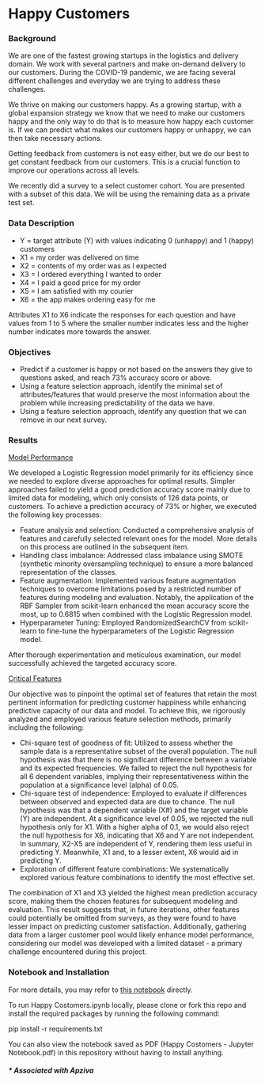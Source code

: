 # Happy Customers

### <b>Background</b>

We are one of the fastest growing startups in the logistics and delivery domain. We work with several partners and make on-demand delivery to our customers. During the COVID-19 pandemic, we are facing several different challenges and everyday we are trying to address these challenges.

We thrive on making our customers happy. As a growing startup, with a global expansion strategy we know that we need to make our customers happy and the only way to do that is to measure how happy each customer is. If we can predict what makes our customers happy or unhappy, we can then take necessary actions.

Getting feedback from customers is not easy either, but we do our best to get constant feedback from our customers. This is a crucial function to improve our operations across all levels.

We recently did a survey to a select customer cohort. You are presented with a subset of this data. We will be using the remaining data as a private test set.

### <b>Data Description</b>

- Y = target attribute (Y) with values indicating 0 (unhappy) and 1 (happy) customers<br>
- X1 = my order was delivered on time<br>
- X2 = contents of my order was as I expected<br>
- X3 = I ordered everything I wanted to order<br>
- X4 = I paid a good price for my order<br>
- X5 = I am satisfied with my courier<br>
- X6 = the app makes ordering easy for me<br>

Attributes X1 to X6 indicate the responses for each question and have values from 1 to 5 where the smaller number indicates less and the higher number indicates more towards the answer.

### <b>Objectives</b>
- Predict if a customer is happy or not based on the answers they give to questions asked, and reach 73% accuracy score or above.
- Using a feature selection approach, identify the minimal set of attributes/features that would preserve the most information about the problem while increasing predictability of the data we have.
- Using a feature selection approach, identify any question that we can remove in our next survey.

### <b> Results</b>

<u>Model Performance</u>

We developed a Logistic Regression model primarily for its efficiency since we needed to explore diverse approaches for optimal results. Simpler approaches failed to yield a good prediction accuracy score mainly due to limited data for modeling, which only consists of 126 data points, or customers. To achieve a prediction accuracy of 73% or higher, we executed the following key processes:

- Feature analysis and selection: Conducted a comprehensive analysis of features and carefully selected relevant ones for the model. More details on this process are outlined in the subsequent item.
- Handling class imbalance: Addressed class imbalance using SMOTE (synthetic minority oversampling technique) to ensure a more balanced representation of the classes.
- Feature augmentation: Implemented various feature augmentation techniques to overcome limitations posed by a restricted number of features during modeling and evaluation. Notably, the application of the RBF Sampler from scikit-learn enhanced the mean accuracy score the most, up to 0.6815 when combined with the Logistic Regression model.
- Hyperparameter Tuning: Employed RandomizedSearchCV from scikit-learn to fine-tune the hyperparameters of the Logistic Regression model.

After thorough experimentation and meticulous examination, our model successfully achieved the targeted accuracy score.

<u>Critical Features</u>

Our objective was to pinpoint the optimal set of features that retain the most pertinent information for predicting customer happiness while enhancing predictive capacity of our data and model. To achieve this, we rigorously analyzed and employed various feature selection methods, primarily including the following:

- Chi-square test of goodness of fit: Utilized to assess whether the sample data is a representative subset of the overall population. The null hypothesis was that there is no significant difference between a variable and its expected frequencies. We failed to reject the null hypothesis for all 6 dependent variables, implying their representativeness within the population at a significance level (alpha) of 0.05.
- Chi-square test of independence: Employed to evaluate if differences between observed and expected data are due to chance. The null hypothesis was that a dependent variable (X#) and the target variable (Y) are independent. At a significance level of 0.05, we rejected the null hypothesis only for X1. With a higher alpha of 0.1, we would also reject the null hypothesis for X6, indicating that X6 and Y are not independent. In summary, X2-X5 are independent of Y, rendering them less useful in predicting Y. Meanwhile, X1 and, to a lesser extent, X6 would aid in predicting Y.
- Exploration of different feature combinations: We systematically explored various feature combinations to identify the most effective set.

The combination of X1 and X3 yielded the highest mean prediction accuracy score, making them the chosen features for subsequent modeling and evaluation. This result suggests that, in future iterations, other features could potentially be omitted from surveys, as they were found to have lesser impact on predicting customer satisfaction. Additionally, gathering data from a larger customer pool would likely enhance model performance, considering our model was developed with a limited dataset - a primary challenge encountered during this project.

### <b>Notebook and Installation</b>

For more details, you may refer to <a href='https://github.com/henryhyunwookim/Happy-Customers/blob/main/Happy%20Costomers.ipynb'>this notebook</a> directly.

To run Happy Costomers.ipynb locally, please clone or fork this repo and install the required packages by running the following command:

pip install -r requirements.txt

You can also view the notebook saved as PDF (Happy Costomers - Jupyter Notebook.pdf) in this repository without having to install anything.

##### <i>* Associated with Apziva</i>
